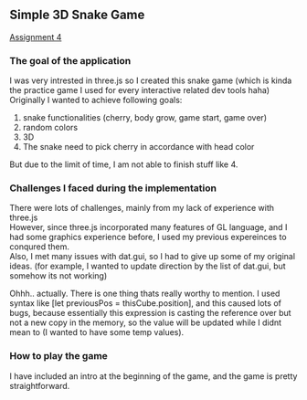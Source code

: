 ## Simple 3D Snake Game

[Assignment 4](https://a4-yongchengliu.glitch.me/)

### The goal of the application
I was very intrested in three.js so I created this snake game (which is kinda the practice game I used for every interactive related dev tools haha)  
Originally I wanted to achieve following goals:  
1. snake functionalities (cherry, body grow, game start, game over)
2. random colors
3. 3D
4. The snake need to pick cherry in accordance with head color    

But due to the limit of time, I am not able to finish stuff like 4.

### Challenges I faced during the implementation
There were lots of challenges, mainly from my lack of experience with three.js  
However, since three.js incorporated many features of GL language, and I had some graphics experience before, I used my previous expereinces to conqured them.  
Also, I met many issues with dat.gui, so I had to give up some of my original ideas. (for example, I wanted to update direction by the list of dat.gui, but somehow its not working)  

Ohhh.. actually. There is one thing thats really worthy to mention. I used syntax like [let previousPos = thisCube.position], and this caused lots of bugs, because essentially this expression is casting the reference over but not a new copy in the memory, so the value will be updated while I didnt mean to (I wanted to have some temp values).  

### How to play the game  
I have included an intro at the beginning of the game, and the game is pretty straightforward.